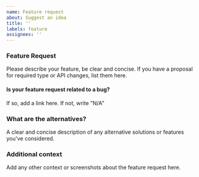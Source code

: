 ```yaml
---
name: Feature request
about: Suggest an idea
title: ''
labels: feature
assignees: ''
---
```


### Feature Request

Please describe your feature, be clear and concise. If you have a proposal for required type or API changes, list them here.

#### Is your feature request related to a bug?

If so, add a link here. If not, write "N/A"

### What are the alternatives?

A clear and concise description of any alternative solutions or features you've considered.

### Additional context

Add any other context or screenshots about the feature request here.
